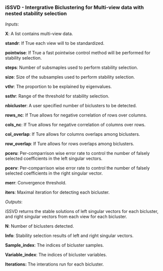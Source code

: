 ### iSSVD - Intergrative Biclustering for Multi-view data with nested stability selection


_Inputs_:

 **X**: A list contains multi-view data.

 **standr**: If True each view will to be standardized.
 
 **pointwise**: If True a fast pointwise control method will be performed for stability selection.
 
 **steps**: Number of subsmaples used to perform stability selection.
 
 **size**: Size of the subsamples used to perform stability selection.
 
 **vthr**: The proportion to be explained by eigenvalues.
 
 **ssthr**: Range of the threshold for stability selection.
 
 **nbicluster**: A user specified number of biclusters to be detected.
 
 **rows_nc**: If True allows for negative correlation of rows over columns.
 
 **cols_nc**: If True allows for negative correlation of columns over rows.
 
 **col_overlap**: If Ture allows for columns overlaps among biclusters.
 
 **row_overlap**: If Ture allows for rows overlaps among biclusters.
 
 **pceru**: Per-comparrison wise error rate to control the number of falsely selected coefficients in the left singular vectors.
 
 **pcerv**: Per-comparrison wise error rate to control the number of falsely selected coefficients in the right singular vector.
 
 **merr**: Convergence threshold.
 
 **iters**: Maximal iteration for detecting each bicluster.
 
 
_Outputs_:

 iSSVD returns the stable solutions of left singular vectors for each bicluster, and right singular vectors from each view for each bicluster. 
 
 **N**: Number of biclusters detected.
 
 **Info**: Stability selection results of left and right singular vectors.
 
 **Sample_index**: The indices of bicluster samples.
 
 **Variable_index**: The indices of bicluster variables. 
 
 **Iterations:** The interations run for each bicluster.
